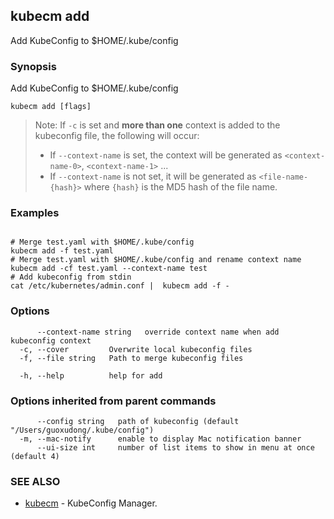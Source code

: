 ## kubecm add

Add KubeConfig to $HOME/.kube/config

### Synopsis

Add KubeConfig to $HOME/.kube/config

```
kubecm add [flags]
```

>Note: If `-c` is set and **more than one** context is added to the kubeconfig file, the following will occur:
>- If `--context-name` is set, the context will be generated as `<context-name-0>`, `<context-name-1>` ...
>- If `--context-name` is not set, it will be generated as `<file-name-{hash}>` where `{hash}` is the MD5 hash of the file name.

### Examples

```

# Merge test.yaml with $HOME/.kube/config
kubecm add -f test.yaml 
# Merge test.yaml with $HOME/.kube/config and rename context name
kubecm add -cf test.yaml --context-name test
# Add kubeconfig from stdin
cat /etc/kubernetes/admin.conf |  kubecm add -f -

```

### Options

```
      --context-name string   override context name when add kubeconfig context
  -c, --cover         Overwrite local kubeconfig files
  -f, --file string   Path to merge kubeconfig files
  
  -h, --help          help for add
```

### Options inherited from parent commands

```
      --config string   path of kubeconfig (default "/Users/guoxudong/.kube/config")
  -m, --mac-notify      enable to display Mac notification banner
      --ui-size int     number of list items to show in menu at once (default 4)
```

### SEE ALSO

* [kubecm](kubecm.md)	 - KubeConfig Manager.

